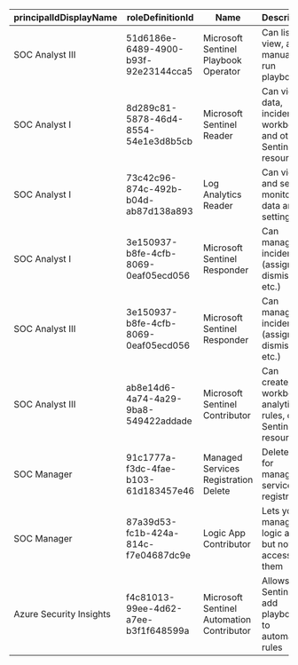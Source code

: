 | principalIdDisplayName  | roleDefinitionId                     | Name                                      | Description                                                          |
| ----------------------- | ------------------------------------ | ----------------------------------------- | -------------------------------------------------------------------- |
| SOC Analyst III         | 51d6186e-6489-4900-b93f-92e23144cca5 | Microsoft Sentinel Playbook Operator      | Can list, view, and manually run playbooks                           |
| SOC Analyst I           | 8d289c81-5878-46d4-8554-54e1e3d8b5cb | Microsoft Sentinel Reader                 | Can view data, incidents, workbooks, and other Sentinel resources    |
| SOC Analyst I           | 73c42c96-874c-492b-b04d-ab87d138a893 | Log Analytics Reader                      | Can view and search monitoring data and settings                     |
| SOC Analyst I           | 3e150937-b8fe-4cfb-8069-0eaf05ecd056 | Microsoft Sentinel Responder              | Can manage incidents (assign, dismiss, etc.)                         |
| SOC Analyst III         | 3e150937-b8fe-4cfb-8069-0eaf05ecd056 | Microsoft Sentinel Responder              | Can manage incidents (assign, dismiss, etc.)                         |
| SOC Analyst III         | ab8e14d6-4a74-4a29-9ba8-549422addade | Microsoft Sentinel Contributor            | Can create/edit workbooks, analytics rules, other Sentinel resources |
| SOC Manager             | 91c1777a-f3dc-4fae-b103-61d183457e46 | Managed Services Registration Delete      | Delete role for managed services registration                        |
| SOC Manager             | 87a39d53-fc1b-424a-814c-f7e04687dc9e | Logic App Contributor                     | Lets you manage logic app, but not access to them        |
| Azure Security Insights | f4c81013-99ee-4d62-a7ee-b3f1f648599a | Microsoft Sentinel Automation Contributor | Allows Sentinel to add playbooks to automation rules                 |
